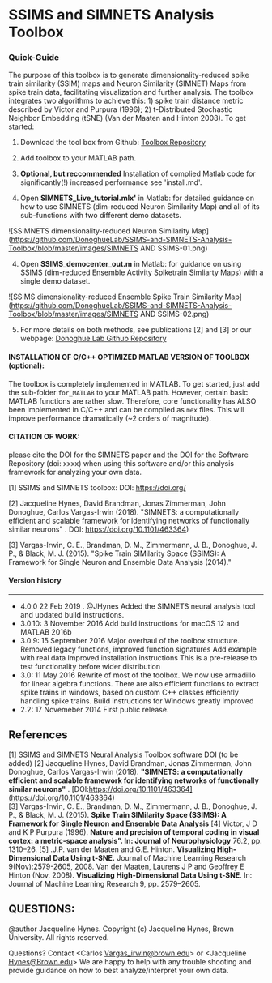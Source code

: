 
# SSIMS and SIMNETS Analysis Toolbox

### Quick-Guide ####
The purpose of this toolbox is to generate dimensionality-reduced spike train similarity (SSIM) maps and Neuron Similarity (SIMNET) Maps from spike train data, facilitating visualization and further analysis. The toolbox integrates two algorithms to achieve this: 1) spike train distance metric described by Victor and Purpura (1996); 2) t-Distributed Stochastic Neighbor Embedding (tSNE) (Van der Maaten and Hinton 2008). To get started: 

1. Download the tool box from Github: [Toolbox Repository](https://github.com/DonoghueLab/SIMNETS) 

2. Add toolbox to your MATLAB path.

3. **Optional, but reccommended** Installation of complied Matlab code for significantly(!) increased performance see 'install.md'. 

3. Open **SIMNETS_Live_tutorial.mlx'** in Matlab: for detailed guidance on how to use SIMNETS (dim-reduced Neuron Similarity Map) and all of its sub-functions with two different demo datasets.  

![SSIMNETS dimensionality-reduced Neuron Similarity Map](https://github.com/DonoghueLab/SSIMS-and-SIMNETS-Analysis-Toolbox/blob/master/images/SIMNETS AND SSIMS-01.png) 

4. Open **SSIMS_democenter_out.m** in Matlab: for guidance on using SSIMS (dim-reduced Ensemble Activity Spiketrain Simliarty Maps) with a single demo dataset.  

![SSIMS dimensionality-reduced Ensemble Spike Train Similarity Map](https://github.com/DonoghueLab/SSIMS-and-SIMNETS-Analysis-Toolbox/blob/master/images/SIMNETS AND SSIMS-02.png)

5. For more details on both methods, see publications [2] and [3] or our webpage: [Donoghue Lab Github Repository](https://donoghuelab.github.io/SSIMS-and-SIMNETS-Analysis-Toolbox/) 



#### INSTALLATION OF C/C++ OPTIMIZED MATLAB VERSION OF TOOLBOX (optional): ####
The toolbox is completely implemented in MATLAB. To get started, just add the sub-folder `for_MATLAB` to your MATLAB path. However, certain basic MATLAB functions are rather slow. Therefore, core functionality has ALSO been implemented in C/C++ and can be compiled as `mex` files. This will improve performance dramatically (~2 orders of magnitude). 

#### CITATION OF WORK: ####
please cite the DOI for the SIMNETS paper and the DOI for the Software Repository (doi: xxxx) when using this software and/or this analysis framework for analyzing your own data. 

[1] SSIMS and SIMNETS toolbox: DOI: https://doi.org/  

[2] Jacqueline Hynes, David Brandman,  Jonas Zimmerman, John Donoghue, Carlos Vargas-Irwin (2018). "SIMNETS: a computationally efficient and scalable framework for identifying networks of functionally similar neurons" . DOI: https://doi.org/10.1101/463364) 

[3] Vargas-Irwin, C. E., Brandman, D. M., Zimmermann, J. B., Donoghue, J. P., & Black, M. J. (2015).  "Spike Train SIMilarity Space (SSIMS): A Framework for Single Neuron and Ensemble Data Analysis (2014)."



#### Version history ####
---------------

*   4.0.0  22 Feb 2019 . @JHynes
  Added the SIMNETS neural analysis tool and updated build instructions. 
*   3.0.10: 3 November 2016
  Add build instructions for macOS 12 and MATLAB 2016b
*   3.0.9:  15 September 2016
  Major overhaul of the toolbox structure.
  Removed legacy functions, improved function signatures
  Add example with real data
  Improved installation instructions
  This is a pre-release to test functionality before wider distribution
*   3.0:    11 May 2016
	Rewrite of most of the toolbox. We now use armadillo for linear algebra functions.
	There are also efficient functions to extract spike trains in windows, based
	on custom C++ classes efficiently handling spike trains.
	Build instructions for Windows greatly improved
*   2.2:    17 Novemeber 2014
    First public release.


References
----------
[1] SSIMS and SIMNETS Neural Analysis Toolbox software DOI (to be added)
[2] Jacqueline Hynes, David Brandman,  Jonas Zimmerman, John Donoghue, Carlos Vargas-Irwin (2018). **"SIMNETS: a computationally efficient and scalable framework for identifying networks of functionally similar neurons"** . [DOI:https://doi.org/10.1101/463364](https://doi.org/10.1101/463364)       
[3] Vargas-Irwin, C. E., Brandman, D. M., Zimmermann, J. B., Donoghue, J. P., & Black, M. J. (2015).  **Spike Train SIMilarity Space (SSIMS): A Framework for Single Neuron and Ensemble Data Analysis** 
[4] Victor, J D and K P Purpura (1996). **Nature and precision of temporal coding in visual cortex: a metric-space analysis”. In: Journal of Neurophysiology** 76.2, pp. 1310–26.
[5] .J.P. van der Maaten and G.E. Hinton. **Visualizing High-Dimensional Data Using t-SNE.** Journal of Machine Learning Research 9(Nov):2579-2605, 2008.
Van der Maaten, Laurens J P and Geoffrey E Hinton (Nov. 2008). **Visualizing High-Dimensional Data Using t-SNE**. In: Journal of Machine Learning Research 9, pp. 2579–2605.


## QUESTIONS: 
@author Jacqueline Hynes. Copyright (c) Jacqueline Hynes, Brown University. All rights reserved.

Questions? Contact <Carlos Vargas_irwin@brown.edu> or <Jacqueline Hynes@Brown.edu>
We are happy to help with any trouble shooting and provide guidance on how to best analyze/interpret your own data.


